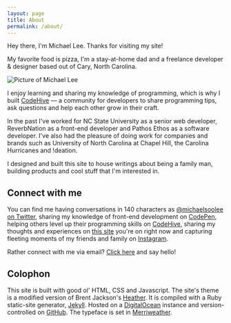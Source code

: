 ```yaml
---
layout: page
title: About
permalink: /about/
---
```


Hey there, I'm Michael Lee. Thanks for visiting my site!

My favorite food is pizza, I'm a stay-at-home dad and a freelance developer &amp; designer based out of Cary, North Carolina.

![Picture of Michael Lee](http://i.michaelsoolee.com/2015-michaellee-profile.jpg)

I enjoy learning and sharing my knowledge of programming, which is why I built [CodeHive](https://www.codehive.io) &mdash; a community for developers to share programming tips, ask questions and help each other grow in their craft.

In the past I've worked for NC State University as a senior web developer, ReverbNation as a front-end developer and Pathos Ethos as a software developer. I've also had the pleasure of doing work for companies and brands such as University of North Carolina at Chapel Hill, the Carolina Hurricanes and !deation.

I designed and built this site to house writings about being a family man, building products and cool stuff that I'm interested in.

## Connect with me

You can find me having conversations in 140 characters as [@michaelsoolee on Twitter](https://twitter.com/michaelsoolee), sharing my knowledge of front-end development on [CodePen](http://codepen.io/michaellee), helping others level up their programming skills on [CodeHive](https://www.codehive.io/michaellee), sharing my thoughts and experiences on [this site](http://michaellee.co/writings/) you're on right now and capturing fleeting moments of my friends and family on [Instagram](https://instagram.com/michaelsoolee).

Rather connect with me via email? [Click here](mailto:michaelsoolee@gmail.com?Subject=Hello%20Michael!) and say hello!

## Colophon

This site is built with good ol' HTML, CSS and Javascript. The site's theme is a modified version of Brent Jackson's [Heather](http://jxnblk.com/Heather/). It is compiled with a Ruby static-site generator, [Jekyll](http://jekyllrb.com). Hosted on a [DigitalOcean](https://www.digitalocean.com/?refcode=af0ae1cd97ec) instance and version-controlled on [GitHub](https://github.com/michaellee/michaelsoolee.com). The typeface is set in [Merriweather](http://www.google.com/fonts/specimen/Merriweather).
